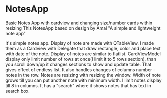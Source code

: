 # NotesApp
Basic Notes App with cardview and changing size/number cards within resizing
This NotesApp based on design by Amal "A simple and lightweight note app"

It's simple notes app. 
Display of note are made with QTableView. I made them as a Cardview with Delegate that draw rectangle, color and place text with date of the note.
Display of notes are similar to flatlist. CardViewModel display only limit number of rows at once(I limit it to 5 rows section), than you scroll down/up it changes sections to show 
and update table. That gives effect of endless list. It also handles changes of columns number - notes in the row. 
Notes are resizing with resizing the window. Width of note grows till you can put another note with minimum width. I limit notes display till 8 in columns. 
It has a "search" where it shows notes that has text in search box.  
